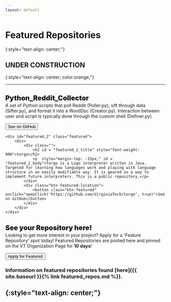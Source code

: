 ```yaml
---
layout: default
---
```


# **Featured Repositories**
{:style="text-align: center;"}

## **UNDER CONSTRUCTION**
{:style="text-align: center; color:orange;"}

---
<div class="flex-grid-featured">
<!-- Max allowed description body is 270 characters -->
	<div id="featured_1" class="featured">
		<div>
			<div>
				<h2 id = "featured_1_title" style="font-weight: 900">Python_Reddit_Collector</h2>
				<p style="margin-top: -15px;" id = "featured_1_body">A set of Python scripts that poll Reddit (Poller.py), sift through data (Sifter.py), and format it into a WordDoc (Creator.py). Interaction between user and script is typically done through the custom shell (Definer.py)</p>
			</div>
			<div class="btn-featured-location">
				<button class="btn-featured" onclick="openClick('https://github.com/VirginiaTech/Python_Reddit_Collector', true)">See on GitHub</button>
			</div>
		</div>
	</div>

	<div id="featured_2" class="featured">
		<div>
			<div class="">
				<h2 id = "featured_2_title" style="font-weight: 900">torgo</h2>
				<p  style="margin-top: -15px;" id = "featured_2_body">Torgo is a Logo interpreter written in Java. Targeted for learning how languages work and playing with language structure in an easily modifiable way. It is geared as a way to implement future interpreters. This is a public repository.</p> 
			</div>
			<div class="btn-featured-location">
				<button class="btn-featured" onclick="openClick('https://github.com/VirginiaTech/torgo', true)">See on GitHub</button>
			</div>
		</div>
	</div>

</div>

<div class="flex-grid-featured">
	<div id="featured_3" class="featured">
		<div>
			<div>
				<h2 id = "featured_3_title" style="font-weight: 900">See your Repository here!</h2>
				<p style="margin-top: -15px;" id = "featured_3_body">Looking to get more interest in your project? Apply for a 'Feature Repository' spot today! Featured Repositories are posted here and pinned on the VT Organization Page for <strong>10 days</strong>!</p>
			</div>
			<div class="btn-featured-location">
				<button class="btn-featured" onclick="openClick('{{ site.baseurl }}{% link featured_repos.md %}', false)">Apply for Featured</button>
			</div>
		</div>
	</div>

<!--
	<div id="featured_4" class="featured">
		<div>
			<div>
				<h2 id = "featured_4_title" style="font-weight: 900">TITLE</h2>
				<p style="margin-top: -15px;" id = "featured_4_body">DESCRIPTION</p>
			</div>
			<div class="btn-featured-location">
				<button class="btn-featured" onclick="window.open('https://github.com/VirginiaTech/<URL>')">See on GitHub</button>
			</div>
		</div>
	</div>
-->
<!--
	<div id="featured_5" class="featured">
		<div>
			<div>
				<h2 id = "featured_5_title" style="font-weight: 900">TITLE</h2>
				<p style="margin-top: -15px;" id = "featured_5_body">DESCRIPTION</p>
			</div>
			<div class="btn-featured-location">
				<button class="btn-featured" onclick="window.open('https://github.com/VirginiaTech/<URL>')">See on GitHub</button>
			</div>
		</div>
	</div>
-->
</div>

### Information on featured repositories found [here]({{ site.baseurl }}{% link featured_repos.md %}).
{:style="text-align: center;"}
---


<script type="text/javascript" src="assets/javascript/buttonClick.js"></script>
